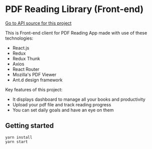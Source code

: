# PDF Reading Library (Front-end)
[Go to API source for this project](https://github.com/komvrnicki/pdf-library-api)

This is Front-end client for PDF Reading App made with use of these technologies:
- React.js
- Redux
- Redux Thunk
- Axios
- React Router
- Mozilla's PDF Viewer
- Ant.d design framework

Key features of this project:
- It displays dashboard to manage all your books and productivity
- Upload your pdf file and track reading progress
- You can set daily goals and have an eye on them


## Getting started

```
yarn install
yarn start
```
